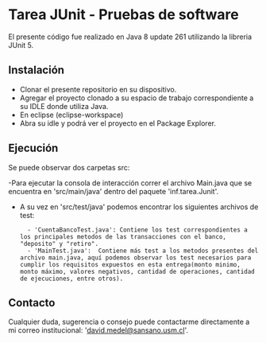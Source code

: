 # Tarea JUnit - Pruebas de software

El presente código fue realizado en Java 8 update 261 utilizando la libreria JUnit 5.

## Instalación
- Clonar el presente repositorio en su dispositivo.
- Agregar el proyecto clonado a su espacio de trabajo correspondiente a su IDLE donde utiliza Java.
- En eclipse (eclipse-workspace)
- Abra su idle y podrá ver el proyecto en el Package Explorer.

## Ejecución
Se puede observar dos carpetas src:

-Para ejecutar la consola de interacción correr el archivo Main.java que se encuentra en 'src/main/java' dentro del paquete 'inf.tarea.Junit'.
- A su vez en 'src/test/java' podemos encontrar los siguientes archivos de test:

		- 'CuentaBancoTest.java': Contiene los test correspondientes a los principales metodos de las transacciones con el banco, "deposito" y "retiro".
		- 'MainTest.java':  Contiene más test a los metodos presentes del archivo main.java, aquí podemos observar los test necesarios para cumplir los requisitos expuestos en esta entrega(monto minimo, monto máximo, valores negativos, cantidad de operaciones, cantidad de ejecuciones, entre otros).
## Contacto

Cualquier duda, sugerencia o consejo puede contactarme directamente a mi correo institucional: 'david.medel@sansano.usm.cl'.

